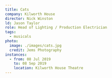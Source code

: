 ```yaml
---
title: Cats
company: Kilworth House
director: Nick Winston
ld: Jason Taylor
role: Head of Lighting / Production Electrician
tags:
  - musicals
photo:
  image: ./images/cats.jpg
  credit: Jems Photography
instances:
  - from: 08 Jul 2019
    to: 08 Sep 2019
    location: Kilworth House Theatre
---
```

